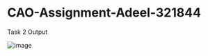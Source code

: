 # CAO-Assignment-Adeel-321844

Task 2 Output

![image](https://user-images.githubusercontent.com/57444711/115846222-1c509180-a43b-11eb-8e10-8d3fa46ed677.png)



